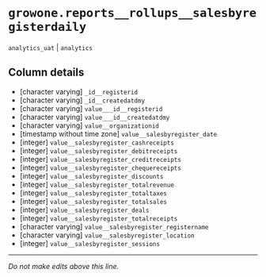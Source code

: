 # `growone.reports__rollups__salesbyregisterdaily`
`analytics_uat` | `analytics`

## Column details
* [character varying] `_id__registerid`
* [character varying] `_id__createdatdmy`
* [character varying] `value___id__registerid`
* [character varying] `value___id__createdatdmy`
* [character varying] `value__organizationid`
* [timestamp without time zone] `value__salesbyregister_date`
* [integer]   `value__salesbyregister_cashreceipts`
* [integer]   `value__salesbyregister_debitreceipts`
* [integer]   `value__salesbyregister_creditreceipts`
* [integer]   `value__salesbyregister_chequereceipts`
* [integer]   `value__salesbyregister_discounts`
* [integer]   `value__salesbyregister_totalrevenue`
* [integer]   `value__salesbyregister_totaltaxes`
* [integer]   `value__salesbyregister_totalsales`
* [integer]   `value__salesbyregister_deals`
* [integer]   `value__salesbyregister_totalreceipts`
* [character varying] `value__salesbyregister_registername`
* [character varying] `value__salesbyregister_location`
* [integer]   `value__salesbyregister_sessions`

-------------------------------------------------------------------------------
*Do not make edits above this line.*
